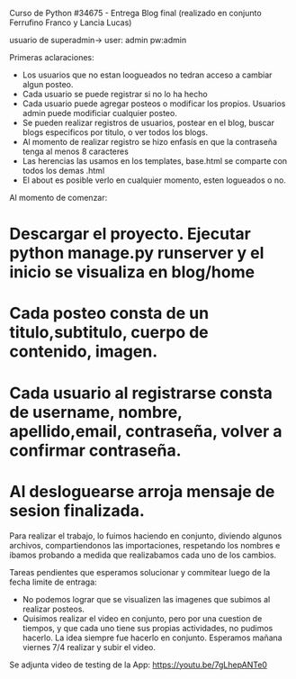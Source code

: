 Curso de Python #34675 - Entrega Blog final (realizado en conjunto Ferrufino Franco y Lancia Lucas)

usuario de superadmin-> user: admin   pw:admin

Primeras aclaraciones:

- Los usuarios que no estan loogueados no tedran acceso a cambiar algun posteo.
- Cada usuario se puede registrar si no lo ha hecho
- Cada usuario puede agregar posteos o modificar los propios. Usuarios admin puede modificiar cualquier posteo.
-  Se pueden realizar registros de usuarios, postear en el blog, buscar blogs especificos por titulo, o ver todos los blogs.
-  Al momento de realizar registro se hizo enfasís en que la contraseña tenga al menos 8 caracteres
-  Las herencias las usamos en los templates, base.html se comparte con todos los demas .html
-  El about es posible verlo en cualquier momento, esten logueados o no.

Al momento de comenzar:

# Descargar el proyecto. Ejecutar python manage.py runserver y el inicio se visualiza en blog/home
# Cada posteo consta de un titulo,subtitulo, cuerpo de contenido, imagen.
# Cada usuario al registrarse consta de username, nombre, apellido,email, contraseña, volver a confirmar contraseña.
# Al desloguearse arroja mensaje de sesion finalizada.

Para realizar el trabajo, lo fuimos haciendo en conjunto, diviendo algunos archivos, compartiendonos las importaciones, respetando los nombres e ibamos probando a medida que realizabamos cada uno de los cambios.

Tareas pendientes que esperamos solucionar y commitear luego de la fecha limite de entraga:
- No podemos lograr que se visualizen las imagenes que subimos al realizar posteos.
- Quisimos realizar el video en conjunto, pero por una cuestion de tiempos, y que cada uno tiene sus propias actividades, no pudimos hacerlo. La idea siempre fue hacerlo
en conjunto. Esperamos mañana viernes 7/4 realizar y subir el video.

Se adjunta video de testing de la App: https://youtu.be/7gLhepANTe0
